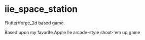 # iie_space_station
Flutter/forge_2d based game.

Based upon my favorite Apple IIe arcade-style shoot-'em up game
